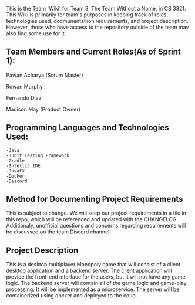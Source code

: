 This is the Team 'Wiki' for Team 3, The Team Without a Name, in CS 3321. This Wiki is primarily for team's purposes in keeping track of roles, technologies used, docmunentatiion requirements, and project description. However, those who have access to the repository outside of the team may also find some use for it. 

## Team Members and Current Roles(As of Sprint 1):

Pawan Acharya (Scrum Master)

Rowan Murphy 

Fernando Diaz 

Madison May (Product Owner)


## Programming Languages and Technologies Used:

	-Java 
	-JUnit Testing Framework
	-Gradle
	-IntelliJ IDE
	-JavaFX
	-Docker
	-Discord

## Method for Documenting Project Requirements
	
This is subject to change. 
We will keep our project requirements in a file in this repo, which will be referenced and updated with the CHANGELOG. Additionaly, unofficial questions and concerns regarding requirements will be discussed on the team Discord channel. 

## Project Description

This is a desktop multiplayer Monopoly game that will consist of a client desktop application and a backend server. The client application will provide the front-end interface for the users, but it will not have any game logic. The backend server will contain all of the game logic and game-play processing. It will be implemented as a microservice. The server will be containerized using docker and deployed to the coud. 

